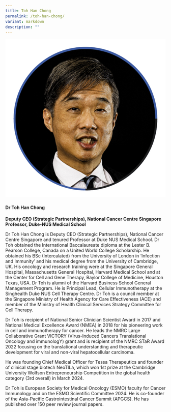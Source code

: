 ```yaml
---
title: Toh Han Chong
permalink: /toh-han-chong/
variant: markdown
description: ""
---
```

<div class="row">
<div class="col is-3">
<img src="/images/Speakers_TohHanChong.png">
</div>
<div class="col is-9 speaker-details">
	<h4><b>Dr Toh Han Chong</b></h4>
<b>Deputy CEO (Strategic Partnerships), National Cancer Centre Singapore<br>
	Professor, Duke-NUS Medical School</b>
	
<p>Dr Toh Han Chong is Deputy CEO (Strategic Partnerships), National Cancer Centre Singapore and tenured Professor at Duke NUS Medical School. Dr Toh obtained the International Baccalaureate diploma at the Lester B. Pearson College, Canada on a United World College Scholarship. He obtained his BSc (Intercalated) from the University of London in ‘Infection and Immunity’ and his medical degree from the University of Cambridge, UK. His oncology and research training were at the Singapore General Hospital, Massachusetts General Hospital, Harvard Medical School and at the Center for Cell and Gene Therapy, Baylor College of Medicine, Houston Texas, USA. Dr Toh is alumni of the Harvard Business School General Management Program. He is Principal Lead, Cellular Immunotherapy at the Singhealth Duke NUS Cell Therapy Centre. Dr Toh is a council member at the Singapore Ministry of Health Agency for Care Effectiveness (ACE) and member of the Ministry of Health Clinical Services Strategy Committee for Cell Therapy. </p>
<p>Dr Toh is recipient of National Senior Clinician Scientist Award in 2017 and National Medical Excellence Award (NMEA) in 2018 for his pioneering work in cell and immunotherapy for cancer. He leads the NMRC Large Collaborative Grant VICTORY (Virus-Induced Cancers Translational Oncology and immunologY) grant and is recipient of the NMRC STaR Award 2022 focusing on the translational understanding and therapeutic development for viral and non-viral hepatocellular carcinoma.</p>
<p>He was founding Chief Medical Officer for Tessa Therapeutics and founder of clinical stage biotech NeoTILa, which won 1st prize at the Cambridge University Wolfson Entrepreneurship Competition in the global health category (3rd overall) in March 2024.</p>
<p>Dr Toh is European Society for Medical Oncology (ESMO) faculty for Cancer Immunology and on the ESMO Scientific Committee 2024. He is co-founder of the Asia-Pacific Gastrointestinal Cancer Summit (APGCS). He has published over 150 peer review journal papers.
</p>
</div></div>
